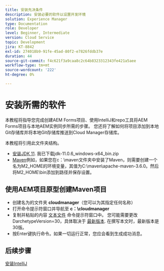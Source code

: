 ```yaml
---
title: 安装先决条件
description: 安装必要的软件以设置开发环境
solution: Experience Manager
type: Documentation
role: Developer
level: Beginner, Intermediate
version: Cloud Service
topic: Development
jira: KT-8842
exl-id: 274018b9-91fe-45ad-80f2-e7826fddb37e
duration: 44
source-git-commit: f4c621f3a9caa8c2c64b8323312343fe421a5aee
workflow-type: tm+mt
source-wordcount: '222'
ht-degree: 0%

---
```


# 安装所需的软件

本教程将指导您完成创建AEM Forms项目、使用IntelliJ和repo工具将AEM Forms项目与本地AEM实例同步所需的步骤。 您还将了解如何将项目添加到本地Git存储库并将本地Git存储库推送到Cloud Manager存储库。





本教程将引用此文件夹结构。

* [安装JDK 11](https://www.oracle.com/java/technologies/downloads/#java11-windows). 我已下载jdk-11.0.6_windows-x64_bin.zip
* [Maven](https://maven.apache.org/guides/getting-started/windows-prerequisites.html)例如，如果您在c：\maven文件夹中安装了Maven，则需要创建一个名为M2_HOME的环境变量，其值为C:\maven\apache-maven-3.6.0。然后将M2_HOME\bin添加到路径并保存设置。

## 使用AEM项目原型创建Maven项目

* 创建名为的文件夹 **cloudmanager**（您可以为其指定任何名称）
* 打开命令提示符窗口并导航至 **c：\cloudmanager**
* 复制并粘贴的内容 [文本文件](assets/creating-maven-project.txt) 命令提示符窗口中。 您可能需要更改DarchetypeVersion=30，具体取决于 [最新版本](https://github.com/adobe/aem-project-archetype/releases). 在撰写本文时，最新版本是30版。
* 按Enter键执行命令。如果一切运行正常，您应会看到生成成功消息。

## 后续步骤

[安装IntelliJ](./intellij-set-up.md)